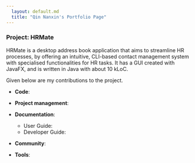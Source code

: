 ```yaml
---
  layout: default.md
  title: "Qin Nanxin's Portfolio Page"
---
```


### Project: HRMate

HRMate is a desktop address book application that aims to streamline HR processes, by offering an intuitive, CLI-based
contact management system with specialised functionalities for HR tasks. It has a GUI created with JavaFX, and is
written in Java with about 10 kLoC.

Given below are my contributions to the project.

* **Code**:

* **Project management**:

* **Documentation**:
  * User Guide:
  * Developer Guide:


* **Community**:
* **Tools**:

